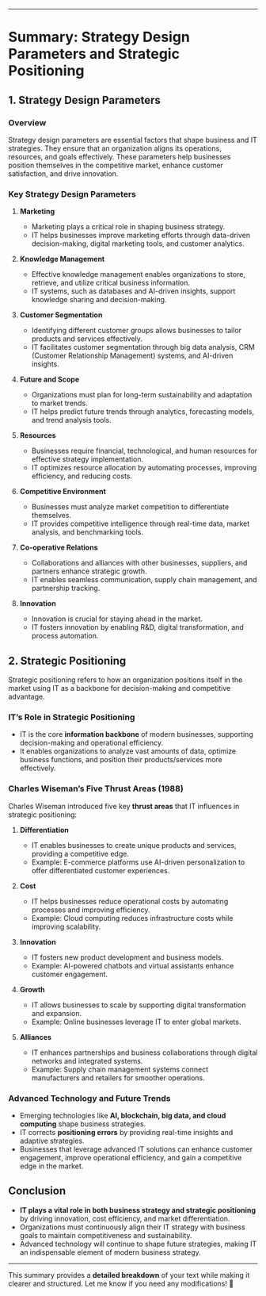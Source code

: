 

---

# **Summary: Strategy Design Parameters and Strategic Positioning**  

## **1. Strategy Design Parameters**  
### **Overview**  
Strategy design parameters are essential factors that shape business and IT strategies. They ensure that an organization aligns its operations, resources, and goals effectively. These parameters help businesses position themselves in the competitive market, enhance customer satisfaction, and drive innovation.  

### **Key Strategy Design Parameters**  

1. **Marketing**  
   - Marketing plays a critical role in shaping business strategy.  
   - IT helps businesses improve marketing efforts through data-driven decision-making, digital marketing tools, and customer analytics.  

2. **Knowledge Management**  
   - Effective knowledge management enables organizations to store, retrieve, and utilize critical business information.  
   - IT systems, such as databases and AI-driven insights, support knowledge sharing and decision-making.  

3. **Customer Segmentation**  
   - Identifying different customer groups allows businesses to tailor products and services effectively.  
   - IT facilitates customer segmentation through big data analysis, CRM (Customer Relationship Management) systems, and AI-driven insights.  

4. **Future and Scope**  
   - Organizations must plan for long-term sustainability and adaptation to market trends.  
   - IT helps predict future trends through analytics, forecasting models, and trend analysis tools.  

5. **Resources**  
   - Businesses require financial, technological, and human resources for effective strategy implementation.  
   - IT optimizes resource allocation by automating processes, improving efficiency, and reducing costs.  

6. **Competitive Environment**  
   - Businesses must analyze market competition to differentiate themselves.  
   - IT provides competitive intelligence through real-time data, market analysis, and benchmarking tools.  

7. **Co-operative Relations**  
   - Collaborations and alliances with other businesses, suppliers, and partners enhance strategic growth.  
   - IT enables seamless communication, supply chain management, and partnership tracking.  

8. **Innovation**  
   - Innovation is crucial for staying ahead in the market.  
   - IT fosters innovation by enabling R&D, digital transformation, and process automation.  

## **2. Strategic Positioning**  
Strategic positioning refers to how an organization positions itself in the market using IT as a backbone for decision-making and competitive advantage.  

### **IT’s Role in Strategic Positioning**  
- IT is the core **information backbone** of modern businesses, supporting decision-making and operational efficiency.  
- It enables organizations to analyze vast amounts of data, optimize business functions, and position their products/services more effectively.  

### **Charles Wiseman’s Five Thrust Areas (1988)**  
Charles Wiseman introduced five key **thrust areas** that IT influences in strategic positioning:  

1. **Differentiation**  
   - IT enables businesses to create unique products and services, providing a competitive edge.  
   - Example: E-commerce platforms use AI-driven personalization to offer differentiated customer experiences.  

2. **Cost**  
   - IT helps businesses reduce operational costs by automating processes and improving efficiency.  
   - Example: Cloud computing reduces infrastructure costs while improving scalability.  

3. **Innovation**  
   - IT fosters new product development and business models.  
   - Example: AI-powered chatbots and virtual assistants enhance customer engagement.  

4. **Growth**  
   - IT allows businesses to scale by supporting digital transformation and expansion.  
   - Example: Online businesses leverage IT to enter global markets.  

5. **Alliances**  
   - IT enhances partnerships and business collaborations through digital networks and integrated systems.  
   - Example: Supply chain management systems connect manufacturers and retailers for smoother operations.  

### **Advanced Technology and Future Trends**  
- Emerging technologies like **AI, blockchain, big data, and cloud computing** shape business strategies.  
- IT corrects **positioning errors** by providing real-time insights and adaptive strategies.  
- Businesses that leverage advanced IT solutions can enhance customer engagement, improve operational efficiency, and gain a competitive edge in the market.  

## **Conclusion**  
- **IT plays a vital role in both business strategy and strategic positioning** by driving innovation, cost efficiency, and market differentiation.  
- Organizations must continuously align their IT strategy with business goals to maintain competitiveness and sustainability.  
- Advanced technology will continue to shape future strategies, making IT an indispensable element of modern business strategy.  

---

This summary provides a **detailed breakdown** of your text while making it clearer and structured. Let me know if you need any modifications! 🚀